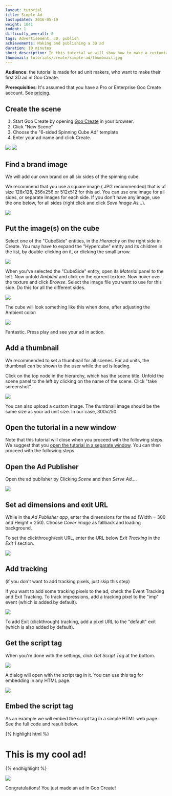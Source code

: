 ```yaml
---
layout: tutorial
title: Simple Ad
lastupdated: 2016-05-19
weight: 1041
indent: 1
difficulty_overall: 0
tags: Advertisement, 3D, publish
achievements: Making and publishing a 3D ad
duration: 10 minutes
short_description: In this tutorial we will show how to make a customized 300x250 Spinning Cube ad in Goo Create, starting from a template.
thumbnail: tutorials/create/simple-ad/thumbnail.jpg
---
```


<div class="hidewhenincreate">

<p>
<b>Audience</b>: the tutorial is made for ad unit makers, who want to make their first 3D ad in Goo Create.
</p>

<p>
<b>Prerequisities</b>: It's assumed that you have a Pro or Enterprise Goo Create account. See <a href="http://goocreate.com/pricing/">pricing</a>.
</p>

<h2>Create the scene</h2>

<ol>
<li>Start Goo Create by opening <a href="https://create.goocreate.com">Goo Create</a> in your browser.</li>
<li>Click "New Scene"</li>
<li>Choose the "6-sided Spinning Cube Ad" template</li>
<li>Enter your ad name and click Create.</li>
</ol>

<img src="create-scene-from-ad-template.png">

<img src="hyper-cube-in-create.png">

</div>

## Find a brand image

We will add our own brand on all six sides of the spinning cube.

We recommend that you use a square image (.JPG recommended) that is of size 128x128, 256x256 or 512x512 for this ad. You can use one image for all sides, or separate images for each side. If you don't have any image, use the one below, for all sides (right click and click *Save Image As...*).

![](goo.png)


## Put the image(s) on the cube

Select one of the "CubeSide" entities, in the *Hierarchy* on the right side in Create. You may have to expand the "Hypercube" entity and its children in the list, by double-clicking on it, or clicking the small arrow.

![](hypercube-expand.gif)

When you've selected the "CubeSide" entity, open its *Material* panel to the left. Now unfold *Ambient* and click on the current texture. Now hover over the texture and click *Browse*. Select the image file you want to use for this side. Do this for all the different sides.



![](drop-texture-ambient.png)

The cube will look something like this when done, after adjusting the Ambient color:

![](branded-hyper-cube.png)

Fantastic. Press play and see your ad in action.


## Add a thumbnail

We recommended to set a thumbnail for all scenes. For ad units, the thumbnail can be shown to the user while the ad is loading.

Click on the top node in the hierarchy, which has the scene title. Unfold the scene panel to the left by clicking on the name of the scene. Click "take screenshot".

![](hypercube-thumb.gif)

You can also upload a custom image. The thumbnail image should be the same size as your ad unit size. In our case, 300x250.


## Open the tutorial in a new window

Note that this tutorial will close when you proceed with the following steps. We suggest that you <a href="#open-the-tutorial-in-a-new-window" target="_blank">open the tutorial in a separate window</a>. You can then proceed with the following steps.


## Open the Ad Publisher

Open the ad publisher by Clicking *Scene* and then *Serve Ad...*.

![](serve-ad.png)


## Set ad dimensions and exit URL

While in the *Ad Publisher app*, enter the dimensions for the ad (Width = 300 and Height = 250). Choose *Cover image* as fallback and loading background.

To set the clickthrough/exit URL, enter the URL below *Exit Tracking* in the *Exit 1* section.

![](hypercube-exit.gif)


## Add tracking

(if you don't want to add tracking pixels, just skip this step)

If you want to add some tracking pixels to the ad, check the Event Tracking and Exit Tracking. To track impressions, add a tracking pixel to the "imp" event (which is added by default).

![](imp-tracking.png)

To add Exit (clickthrough) tracking, add a pixel URL to the "default" exit (which is also added by default).


## Get the script tag

When you're done with the settings, click *Get Script Tag* at the bottom.

![](get-script-tag.png)

A dialog will open with the script tag in it. You can use this tag for embedding in any HTML page.

![](script-tag-dialog.png)

## Embed the script tag

As an example we will embed the script tag in a simple HTML web page. See the full code and result below.

{% highlight html %}
<html>
<body>
  <h1>This is my cool ad!</h1>
  <script id="goo1454496358970" src="https://c1.goote.ch/srv/28389c0b2dfb33afd7c536a13739e1d31b59fce4/serve.js?elementId=goo1454496358970&sceneId=f1a78c3f5927452aa3e636fd84e75d42.scene&sceneName=My%20Ad&width=300&height=250&zIndex=1000&transparentBackground=false&loadingScreen=thumbnail&iframe=true&mraid=false&loadOn=polite&engineVersion=0.15.30&features=statemachine%2Cscript%2Chtml%2Cphysics&fallback=thumbnail&tracking=%7B%7D&exit=%7B%22default%22%3A%7B%22url%22%3A%22%22%2C%22tracking%22%3A%5B%5D%7D%7D" type="text/javascript"></script>
</body>
</html>
{% endhighlight %}

![](embed-ad.png)

Congratulations! You just made an ad in Goo Create!
